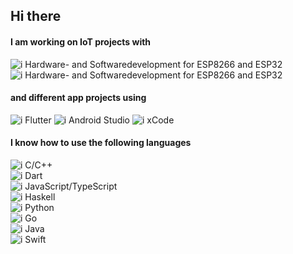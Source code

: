 ## Hi there

#### I am working on IoT projects with

![i][arrow] Hardware- and Softwaredevelopment for ESP8266 and ESP32  
![i][arrow] Hardware- and Softwaredevelopment for ESP8266 and ESP32

#### and different app projects using

![i][arrow] Flutter
![i][arrow] Android Studio
![i][arrow] xCode

#### I know how to use the following languages

![i][arrow] C/C++  
![i][arrow] Dart  
![i][arrow] JavaScript/TypeScript  
![i][arrow] Haskell  
![i][arrow] Python  
![i][arrow] Go  
![i][arrow] Java  
![i][arrow] Swift

[arrow]: https://img.icons8.com/small/10/000000/long-arrow-right.png
